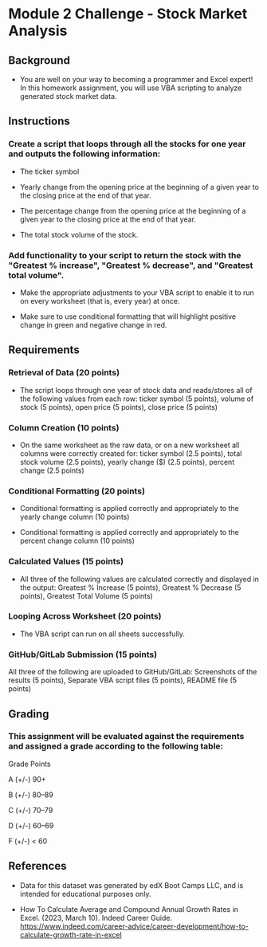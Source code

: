 # Module 2 Challenge - Stock Market Analysis

## Background

* You are well on your way to becoming a programmer and Excel expert! In this homework assignment, you will use VBA scripting to analyze generated stock market data.

## Instructions

### Create a script that loops through all the stocks for one year and outputs the following information:

* The ticker symbol

* Yearly change from the opening price at the beginning of a given year to the closing price at the end of that year.

* The percentage change from the opening price at the beginning of a given year to the closing price at the end of that year.

* The total stock volume of the stock.

### Add functionality to your script to return the stock with the "Greatest % increase", "Greatest % decrease", and "Greatest total volume".

* Make the appropriate adjustments to your VBA script to enable it to run on every worksheet (that is, every year) at once.

* Make sure to use conditional formatting that will highlight positive change in green and negative change in red.

## Requirements

### Retrieval of Data (20 points)

* The script loops through one year of stock data and reads/stores all of the following values from each row: ticker symbol (5 points), volume of stock (5 points), open price (5 points), close price (5 points)

### Column Creation (10 points)

* On the same worksheet as the raw data, or on a new worksheet all columns were correctly created for: ticker symbol (2.5 points), total stock volume (2.5 points), yearly change ($) (2.5 points), percent change (2.5 points)

### Conditional Formatting (20 points)

* Conditional formatting is applied correctly and appropriately to the yearly change column (10 points)

* Conditional formatting is applied correctly and appropriately to the percent change column (10 points)

### Calculated Values (15 points)

* All three of the following values are calculated correctly and displayed in the output: Greatest % Increase (5 points), Greatest % Decrease (5 points), Greatest Total Volume (5 points)

### Looping Across Worksheet (20 points)

* The VBA script can run on all sheets successfully.

### GitHub/GitLab Submission (15 points)

All three of the following are uploaded to GitHub/GitLab: Screenshots of the results (5 points), Separate VBA script files (5 points), README file (5 points)

## Grading

### This assignment will be evaluated against the requirements and assigned a grade according to the following table:

Grade	Points

A (+/-)	90+

B (+/-)	80–89

C (+/-)	70–79

D (+/-)	60–69

F (+/-)	< 60

## References

* Data for this dataset was generated by edX Boot Camps LLC, and is intended for educational purposes only.

* How To Calculate Average and Compound Annual Growth Rates in Excel. (2023, March 10). Indeed Career Guide. https://www.indeed.com/career-advice/career-development/how-to-calculate-growth-rate-in-excel
